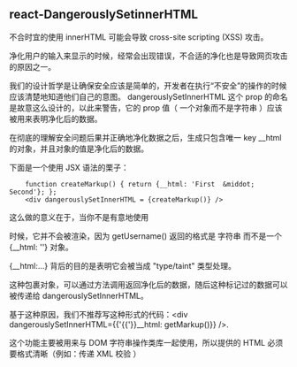 ## react-DangerouslySetinnerHTML

不合时宜的使用 innerHTML 可能会导致 cross-site scripting (XSS) 攻击。 

净化用户的输入来显示的时候，经常会出现错误，不合适的净化也是导致网页攻击 的原因之一。

我们的设计哲学是让确保安全应该是简单的，开发者在执行“不安全”的操作的时候应该清楚地知道他们自己的意图。 dangerouslySetInnerHTML 这个 prop 的命名是故意这么设计的，以此来警告，它的 prop 值（ 一个对象而不是字符串 ）应该被用来表明净化后的数据。

在彻底的理解安全问题后果并正确地净化数据之后，生成只包含唯一 key __html 的对象，并且对象的值是净化后的数据。

下面是一个使用 JSX 语法的栗子：

```
    function createMarkup() { return {__html: 'First  &middot; Second'}; };
    <div dangerouslySetInnerHTML = {createMarkup()} />
```

这么做的意义在于，当你不是有意地使用 <div dangerouslySetInnerHTML={getUsername()} /> 时候，它并不会被渲染，因为 getUsername() 返回的格式是 字符串 而不是一个 {__html: ''} 对象。

{__html:...} 背后的目的是表明它会被当成 "type/taint" 类型处理。

这种包裹对象，可以通过方法调用返回净化后的数据，随后这种标记过的数据可以被传递给 dangerouslySetInnerHTML。 

基于这种原因，我们不推荐写这种形式的代码：<div dangerouslySetInnerHTML={{'{{'}}__html: getMarkup()}} />.

这个功能主要被用来与 DOM 字符串操作类库一起使用，所以提供的 HTML 必须要格式清晰（例如：传递 XML 校验 ）
